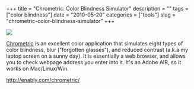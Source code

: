 +++
title = "Chrometric: Color Blindness Simulator"
description = ""
tags = ["color blindness"]
date = "2010-05-20"
categories = ["tools"]
slug = "chrometric-color-blindness-simulator"
+++


<div class="tool-screenshot mb1"><a href="http://enably.com/chrometric/"><img id='bluga-thumbnail-2665' class='bluga-thumbnail custom' src='http://media.konigi.com/bluga/
wt522fa1e4974bf_custom.jpg'/></a></div><p><a href="http://enably.com/chrometric/">Chrometric</a> is an excellent color application that simulates eight types of color blindness, blur (&quot;forgotten glasses&quot;), and reduced contrast (a.k.a my laptop screen on a sunny day). It is essentially a web browser, and allows you to check webpage address you enter into it. It's an Adobe AIR, so it works on Mac/Linux/Win.</p>

  
<p><a href="http://enably.com/chrometric/">http://enably.com/chrometric/</a></p>
      
